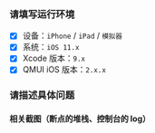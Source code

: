 ### 请填写运行环境

- [x] 设备：`iPhone` / `iPad` / `模拟器`
- [x] 系统：`iOS 11.x`
- [x] Xcode 版本：`9.x`
- [x] QMUI iOS 版本：`2.x.x`

### 请描述具体问题

#### 相关截图（断点的堆栈、控制台的 log）
